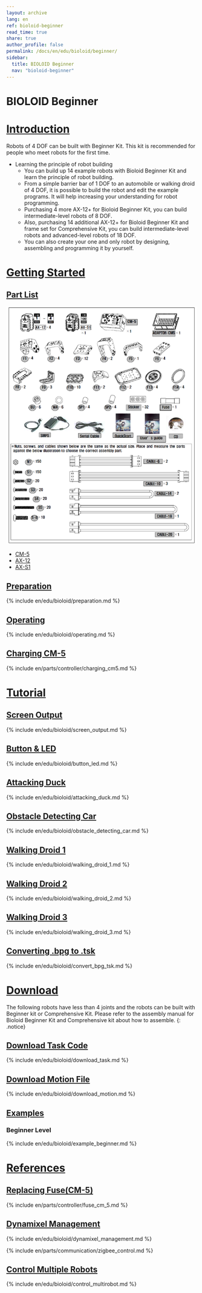 ```yaml
---
layout: archive
lang: en
ref: bioloid-beginner
read_time: true
share: true
author_profile: false
permalink: /docs/en/edu/bioloid/beginner/
sidebar:
  title: BIOLOID Beginner
  nav: "bioloid-beginner"
---
```


# BIOLOID Beginner

# [Introduction](#introduction)

Robots of 4 DOF can be built with Beginner Kit.  This kit is recommended for people who meet robots for the first time.

- Learning the principle of robot building
  - You can build up 14 example robots with Bioloid Beginner Kit and learn the principle of robot building.
  - From a simple barrier bar of 1 DOF to an automobile or walking droid of 4 DOF, it is possible to build the robot and edit the example programs. It will help increasing your understanding for robot programming.
  - Purchasing 4 more AX-12+ for Bioloid Beginner Kit, you can build intermediate-level robots of 8 DOF.
  - Also, purchasing 14 additional AX-12+ for Bioloid Beginner Kit and frame set for Comprehensive Kit, you can build intermediate-level robots and advanced-level robots of 18 DOF.
  - You can also create your one and only robot by designing, assembling and programming it by yourself.

# [Getting Started](#getting-started)

## [Part List](#part-list)

![](/assets/images/edu/bioloid/entry_partlist_en.png)

- [CM-5]
- [AX-12]
- [AX-S1]

## [Preparation](#preparation)

{% include en/edu/bioloid/preparation.md %}

## [Operating](#operating)

{% include en/edu/bioloid/operating.md %}

## [Charging CM-5](#charging-cm-5)

{% include en/parts/controller/charging_cm5.md %}

# [Tutorial](#tutorial)

## [Screen Output](#screen-output)

{% include en/edu/bioloid/screen_output.md %}

## [Button & LED](#button-led)

{% include en/edu/bioloid/button_led.md %}

## [Attacking Duck](#attacking-duck)

{% include en/edu/bioloid/attacking_duck.md %}

## [Obstacle Detecting Car](#obstacle-detecting-car)

{% include en/edu/bioloid/obstacle_detecting_car.md %}

## [Walking Droid 1](#walking-droid-1)

{% include en/edu/bioloid/walking_droid_1.md %}

## [Walking Droid 2](#walking-droid-2)

{% include en/edu/bioloid/walking_droid_2.md %}

## [Walking Droid 3](#walking-droid-3)

{% include en/edu/bioloid/walking_droid_3.md %}

## [Converting .bpg to .tsk](#converting-bpg-to-tsk)

{% include en/edu/bioloid/convert_bpg_tsk.md %}

# [Download](#download)

The following robots have less than 4 joints and the robots can be built with Beginner kit or Comprehensive Kit. Please refer to the assembly manual for Bioloid Beginner Kit and Comprehensive kit about how to assemble.
{: .notice}

## [Download Task Code](#download-task-code)

{% include en/edu/bioloid/download_task.md %}

## [Download Motion File](#download-motion-file)

{% include en/edu/bioloid/download_motion.md %}

## [Examples](#examples)

### Beginner Level

{% include en/edu/bioloid/example_beginner.md %}

# [References](#references)

## [Replacing Fuse(CM-5)](#replacing-fuse-cm-5)

{% include en/parts/controller/fuse_cm_5.md %}

## [Dynamixel Management](#dynamixel-management)

{% include en/edu/bioloid/dynamixel_management.md %}

{% include en/parts/communication/zigbee_control.md %}

## [Control Multiple Robots](#control-multiple-robots)

{% include en/edu/bioloid/control_multirobot.md %}


[CM-5]: /docs/en/parts/controller/cm-5/
[AX-12]: /docs/en/dxl/ax/ax-12a/
[AX-S1]: /docs/en/parts/sensor/ax-s1/

